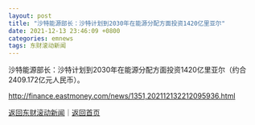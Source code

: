 ```yaml
---
layout: post
title: "沙特能源部长：沙特计划到2030年在能源分配方面投资1420亿里亚尔"
date: 2021-12-13 23:46:09 +0800
categories: emnews
tags: 东财滚动新闻
---
```


沙特能源部长：沙特计划到2030年在能源分配方面投资1420亿里亚尔（约合2409.172亿元人民币）。

<http://finance.eastmoney.com/news/1351,202112132212095936.html>

[返回东财滚动新闻](//finews.withounder.com/emnews/)｜[返回首页](//finews.withounder.com/)